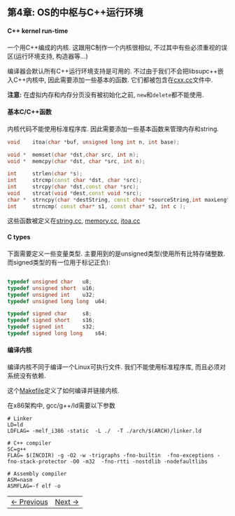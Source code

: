 ## 第4章: OS的中枢与C++运行环境


#### C++ kernel run-time

一个用C++编成的内核. 这跟用C制作一个内核很相似, 不过其中有些必须重视的误区(运行环境支持, 构造器等...)

编译器会默认所有C++运行环境支持是可用的. 不过由于我们不会把libsupc++嵌入C++内核中, 因此需要添加一些基本的函数. 它们都被包含在[cxx.cc](https://github.com/SamyPesse/How-to-Make-a-Computer-Operating-System/blob/master/src/kernel/runtime/cxx.cc)文件中. 


**注意:** 在虚拟内存和内存分页没有被初始化之前, `new`和`delete`都不能使用.


#### 基本C/C++函数

内核代码不能使用标准程序库. 因此需要添加一些基本函数来管理内存和string.


```cpp
void 	itoa(char *buf, unsigned long int n, int base);

void *	memset(char *dst,char src, int n);
void *	memcpy(char *dst, char *src, int n);

int 	strlen(char *s);
int 	strcmp(const char *dst, char *src);
int 	strcpy(char *dst,const char *src);
void 	strcat(void *dest,const void *src);
char *	strncpy(char *destString, const char *sourceString,int maxLength);
int 	strncmp( const char* s1, const char* s2, int c );
```


这些函数被定义在[string.cc](https://github.com/SamyPesse/How-to-Make-a-Computer-Operating-System/blob/master/src/kernel/runtime/string.cc), [memory.cc](https://github.com/SamyPesse/How-to-Make-a-Computer-Operating-System/blob/master/src/kernel/runtime/memory.cc), [itoa.cc](https://github.com/SamyPesse/How-to-Make-a-Computer-Operating-System/blob/master/src/kernel/runtime/itoa.cc)

#### C types

下面需要定义一些变量类型. 主要用到的是unsigned类型(使用所有比特存储整数. 而signed类型的有一位用于标记正负):


```cpp

typedef unsigned char 	u8;
typedef unsigned short 	u16;
typedef unsigned int 	u32;
typedef unsigned long long 	u64;

typedef signed char 	s8;
typedef signed short 	s16;
typedef signed int 		s32;
typedef signed long long	s64;
```

#### 编译内核

编译内核不同于编译一个Linux可执行文件. 我们不能使用标准程序库, 而且必须对系统没有依赖. 

这个[Makefile](https://github.com/SamyPesse/How-to-Make-a-Computer-Operating-System/blob/master/src/kernel/Makefile)定义了如何编译并链接内核.

在x86架构中, gcc/g++/ld需要以下参数


```
# Linker
LD=ld
LDFLAG= -melf_i386 -static  -L ./  -T ./arch/$(ARCH)/linker.ld

# C++ compiler
SC=g++
FLAG= $(INCDIR) -g -O2 -w -trigraphs -fno-builtin  -fno-exceptions -fno-stack-protector -O0 -m32  -fno-rtti -nostdlib -nodefaultlibs 

# Assembly compiler
ASM=nasm
ASMFLAG=-f elf -o
```

<table><tr><td><a href="../Chapter-3/README.md" >&larr; Previous</a></td><td><a href="../Chapter-5/README.md" >Next &rarr;</a></td></tr></table>